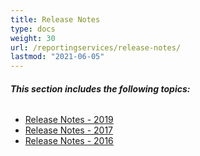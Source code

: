 ```yaml
---
title: Release Notes
type: docs
weight: 30
url: /reportingservices/release-notes/
lastmod: "2021-06-05"
---
```


###### **This section includes the following topics:**
- [Release Notes - 2019](/pdf/reportingservices/aspose-pdf-for-reporting-services-19-7-release-notes/)
- [Release Notes - 2017](/pdf/reportingservices/release-notes-2017/)
- [Release Notes - 2016](/pdf/reportingservices/release-notes-2016/)
